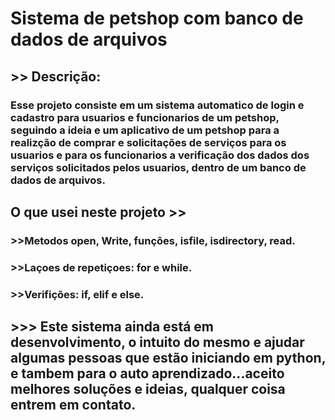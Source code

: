 # Sistema de petshop com banco de dados de arquivos

## >> Descrição: 

### Esse projeto consiste em um sistema automatico de login e cadastro para usuarios e funcionarios de um petshop, seguindo a ideia e um aplicativo de um petshop para a realizção de comprar e solicitações de serviços para os usuarios e para os funcionarios a verificação dos dados dos serviços solicitados pelos usuarios, dentro de um banco de dados de arquivos.

## O que usei neste projeto >>

### >>Metodos open, Write, funções, isfile, isdirectory, read.
### >>Laçoes de repetiçoes: for e while.
### >>Verifições: if, elif e else.


## >>> Este sistema ainda está em desenvolvimento, o intuito do mesmo e ajudar algumas pessoas que estão iniciando em python, e tambem para o auto aprendizado...aceito melhores soluções e ideias, qualquer coisa entrem em contato.
